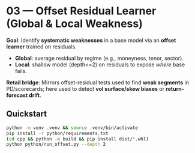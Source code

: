 # 03 — Offset Residual Learner (Global & Local Weakness)

**Goal**: Identify **systematic weaknesses** in a base model via an **offset learner** trained on residuals.
- **Global**: average residual by regime (e.g., moneyness, tenor, sector).
- **Local**: shallow model (depth<=2) on residuals to expose *where* base fails.

**Retail bridge**: Mirrors offset-residual tests used to find **weak segments** in PD/scorecards; here used to detect **vol surface/skew biases** or **return-forecast drift**.

## Quickstart
```bash
python -m venv .venv && source .venv/bin/activate
pip install -r python/requirements.txt
(cd cpp && python -m build && pip install dist/*.whl)
python python/run_offset.py --depth 2
```
